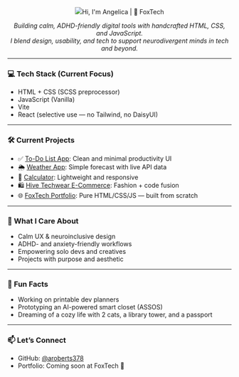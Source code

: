 
<p align="center">
    <img src="./
  </p

<h1 align="center">Hi, I'm Angelica | 🦊 FoxTech</h1>


<p align="center">
  <em>Building calm, ADHD-friendly digital tools with handcrafted HTML, CSS, and JavaScript.<br>
  I blend design, usability, and tech to support neurodivergent minds in tech and beyond.</em>
</p>

---

### 💻 Tech Stack (Current Focus)
- HTML + CSS (SCSS preprocessor)
- JavaScript (Vanilla)
- Vite
- React (selective use — no Tailwind, no DaisyUI)

---

### 🛠️ Current Projects
- ✅ [To-Do List App](#): Clean and minimal productivity UI
- 🌦️ [Weather App](#): Simple forecast with live API data
- 🧮 [Calculator](#): Lightweight and responsive
- 🛍️ [Hive Techwear E-Commerce](#): Fashion + code fusion
- 🌐 [FoxTech Portfolio](#): Pure HTML/CSS/JS — built from scratch

---

### 🌸 What I Care About
- Calm UX & neuroinclusive design
- ADHD- and anxiety-friendly workflows
- Empowering solo devs and creatives
- Projects with purpose and aesthetic

---

### 🧠 Fun Facts
- Working on printable dev planners
- Prototyping an AI-powered smart closet (ASSOS)
- Dreaming of a cozy life with 2 cats, a library tower, and a passport

---

### 📫 Let’s Connect
- GitHub: [@aroberts378](https://github.com/aroberts378)
- Portfolio: Coming soon at FoxTech 🦊

